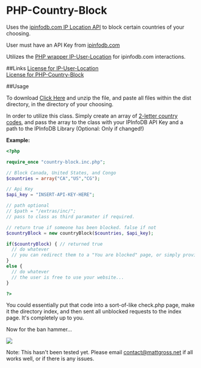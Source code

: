 PHP-Country-Block
=================

Uses the [ipinfodb.com IP Location API](http://ipinfodb.com/ip_location_api.php) to block certain countries of your choosing.

User must have an API Key from [ipinfodb.com](http://ipinfodb.com/register.php)

Utilizes the [PHP wrapper IP-User-Location](http://github.com/beingtomgreen/IP-User-Location) for ipinfodb.com interactions.

##Links
[License for IP-User-Location](http://beingtomgreen.mit-license.org/)<br>
[License for PHP-Country-Block](http://mattgross.mit-license.org/)

##Usage

To download [Click Here](https://github.com/MatthewGross/PHP-Country-Block/archive/stable.zip) and unzip the file, and paste all files within the dist directory, in the directory of your choosing.

In order to utilize this class. Simply create an array of [2-letter country codes](http://www.iso.org/iso/country_codes/iso_3166_code_lists/country_names_and_code_elements.htm), and pass the array to the class with your IPInfoDB API Key and a path to the IPInfoDB Library (Optional: Only if changed!)

<b>Example:</b>

```php
<?php

require_once "country-block.inc.php";

// Block Canada, United States, and Congo
$countries = array("CA","US","CG");

// Api Key
$api_key = "INSERT-API-KEY-HERE";

// path optional
// $path = "/extras/inc/";
// pass to class as third paramater if required.

// return true if someone has been blocked. false if not
$countryBlock = new countryBlock($countries, $api_key);

if($countryBlock) { // returned true
  // do whatever
  // you can redirect them to a "You are blocked" page, or simply provide a access denied page.
}
else {
  // do whatever
  // the user is free to use your website...
}

?>

```

You could essentially put that code into a sort-of-like check.php page, make it the directory index, and then sent all unblocked requests to the index page. It's completely up to you.

Now for the ban hammer...

![](http://i.imgur.com/yqx3WRB.png)

Note: This hasn't been tested yet. Please email contact@mattgross.net if all works well, or if there is any issues.
